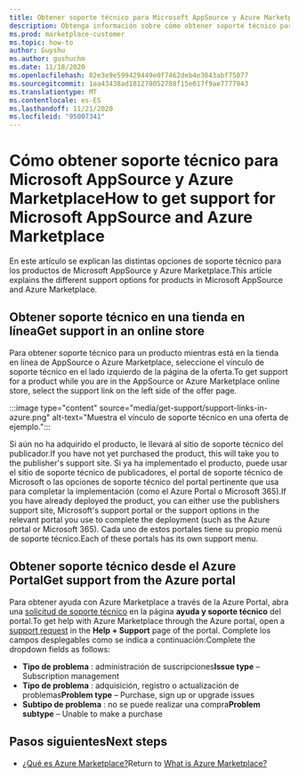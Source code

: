```yaml
---
title: Obtener soporte técnico para Microsoft AppSource y Azure Marketplace
description: Obtenga información sobre cómo obtener soporte técnico para Microsoft AppSource y Azure Marketplace.
ms.prod: marketplace-customer
ms.topic: how-to
author: Guyshu
ms.author: gushuchm
ms.date: 11/18/2020
ms.openlocfilehash: 82e3e9e599429449e0f7462deb4e3843abf75077
ms.sourcegitcommit: 1aa43438ad181278052788f15e017f9ae7777943
ms.translationtype: MT
ms.contentlocale: es-ES
ms.lasthandoff: 11/21/2020
ms.locfileid: "95007341"
---
```

# <a name="how-to-get-support-for-microsoft-appsource-and-azure-marketplace"></a><span data-ttu-id="31375-103">Cómo obtener soporte técnico para Microsoft AppSource y Azure Marketplace</span><span class="sxs-lookup"><span data-stu-id="31375-103">How to get support for Microsoft AppSource and Azure Marketplace</span></span>

<span data-ttu-id="31375-104">En este artículo se explican las distintas opciones de soporte técnico para los productos de Microsoft AppSource y Azure Marketplace.</span><span class="sxs-lookup"><span data-stu-id="31375-104">This article explains the different support options for products in Microsoft AppSource and Azure Marketplace.</span></span> 

## <a name="get-support-in-an-online-store"></a><span data-ttu-id="31375-105">Obtener soporte técnico en una tienda en línea</span><span class="sxs-lookup"><span data-stu-id="31375-105">Get support in an online store</span></span>

<span data-ttu-id="31375-106">Para obtener soporte técnico para un producto mientras está en la tienda en línea de AppSource o Azure Marketplace, seleccione el vínculo de soporte técnico en el lado izquierdo de la página de la oferta.</span><span class="sxs-lookup"><span data-stu-id="31375-106">To get support for a product while you are in the AppSource or Azure Marketplace online store, select the support link on the left side of the offer page.</span></span> 

:::image type="content" source="media/get-support/support-links-in-azure.png" alt-text="Muestra el vínculo de soporte técnico en una oferta de ejemplo.":::

<span data-ttu-id="31375-108">Si aún no ha adquirido el producto, le llevará al sitio de soporte técnico del publicador.</span><span class="sxs-lookup"><span data-stu-id="31375-108">If you have not yet purchased the product, this will take you to the publisher's support site.</span></span> <span data-ttu-id="31375-109">Si ya ha implementado el producto, puede usar el sitio de soporte técnico de publicadores, el portal de soporte técnico de Microsoft o las opciones de soporte técnico del portal pertinente que usa para completar la implementación (como el Azure Portal o Microsoft 365).</span><span class="sxs-lookup"><span data-stu-id="31375-109">If you have already deployed the product, you can either use the publishers support site,  Microsoft's support portal  or the support options in the relevant portal you use to complete the deployment (such as the Azure portal or Microsoft 365).</span></span> <span data-ttu-id="31375-110">Cada uno de estos portales tiene su propio menú de soporte técnico.</span><span class="sxs-lookup"><span data-stu-id="31375-110">Each of these portals has its own support menu.</span></span>

## <a name="get-support-from-the-azure-portal"></a><span data-ttu-id="31375-111">Obtener soporte técnico desde el Azure Portal</span><span class="sxs-lookup"><span data-stu-id="31375-111">Get support from the Azure portal</span></span>

<span data-ttu-id="31375-112">Para obtener ayuda con Azure Marketplace a través de la Azure Portal, abra una [solicitud de soporte técnico](https://portal.azure.com/#blade/Microsoft_Azure_Support/HelpAndSupportBlade/newsupportrequest) en la página **ayuda y soporte técnico** del portal.</span><span class="sxs-lookup"><span data-stu-id="31375-112">To get help with Azure Marketplace through the Azure portal, open a [support request](https://portal.azure.com/#blade/Microsoft_Azure_Support/HelpAndSupportBlade/newsupportrequest) in the **Help + Support** page of the portal.</span></span> <span data-ttu-id="31375-113">Complete los campos desplegables como se indica a continuación:</span><span class="sxs-lookup"><span data-stu-id="31375-113">Complete the dropdown fields as follows:</span></span>

- <span data-ttu-id="31375-114">**Tipo de problema** : administración de suscripciones</span><span class="sxs-lookup"><span data-stu-id="31375-114">**Issue type** – Subscription management</span></span>
- <span data-ttu-id="31375-115">**Tipo de problema** : adquisición, registro o actualización de problemas</span><span class="sxs-lookup"><span data-stu-id="31375-115">**Problem type** – Purchase, sign up or upgrade issues</span></span>
- <span data-ttu-id="31375-116">**Subtipo de problema** : no se puede realizar una compra</span><span class="sxs-lookup"><span data-stu-id="31375-116">**Problem subtype** – Unable to make a purchase</span></span>

## <a name="next-steps"></a><span data-ttu-id="31375-117">Pasos siguientes</span><span class="sxs-lookup"><span data-stu-id="31375-117">Next steps</span></span>

- <span data-ttu-id="31375-118">[¿Qué es Azure Marketplace?](azure-marketplace-overview.md)</span><span class="sxs-lookup"><span data-stu-id="31375-118">Return to [What is Azure Marketplace?](azure-marketplace-overview.md)</span></span>
